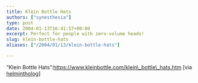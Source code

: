 ```yaml
---
title: Klein Bottle Hats
authors: ["synesthesia"]
type: post
date: 2004-01-13T16:41:57+00:00
excerpt: Perfect for people with zero-volume heads!
slug: klein-bottle-hats 
aliases: ["/2004/01/13/klein-bottle-hats"]

---
```

&#8220;Klein Bottle Hats&#8221;:https://www.kleinbottle.com/klein\_bottle\_hats.htm [via [helmintholog][1]]

 [1]: https://www.thewormbook.com/helmintholog/archives/001027.html